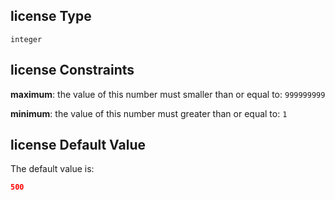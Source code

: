 ## license Type

`integer`

## license Constraints

**maximum**: the value of this number must smaller than or equal to: `999999999`

**minimum**: the value of this number must greater than or equal to: `1`

## license Default Value

The default value is:

```json
500
```
